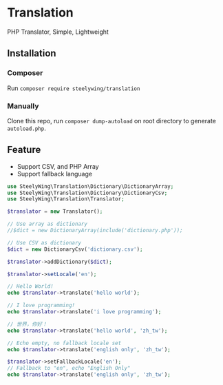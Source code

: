 # Translation
PHP Translator, Simple, Lightweight

## Installation
### Composer
Run `composer require steelywing/translation`

### Manually
Clone this repo, run `composer dump-autoload` on root directory to 
generate `autoload.php`.

## Feature
- Support CSV, and PHP Array
- Support fallback language

```php
use SteelyWing\Translation\Dictionary\DictionaryArray;
use SteelyWing\Translation\Dictionary\DictionaryCsv;
use SteelyWing\Translation\Translator;

$translator = new Translator();

// Use array as dictionary
//$dict = new DictionaryArray(include('dictionary.php'));

// Use CSV as dictionary
$dict = new DictionaryCsv('dictionary.csv');

$translator->addDictionary($dict);

$translator->setLocale('en');

// Hello World!
echo $translator->translate('hello world');

// I love programming!
echo $translator->translate('i love programming');

// 世界，你好！
echo $translator->translate('hello world', 'zh_tw');

// Echo empty, no fallback locale set
echo $translator->translate('english only', 'zh_tw');

$translator->setFallbackLocale('en');
// Fallback to "en", echo "English Only"
echo $translator->translate('english only', 'zh_tw');
```
